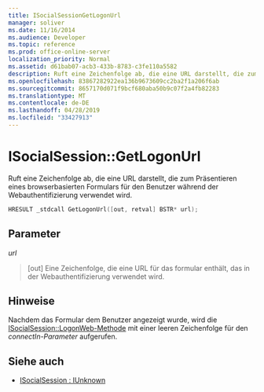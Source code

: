 ```yaml
---
title: ISocialSessionGetLogonUrl
manager: soliver
ms.date: 11/16/2014
ms.audience: Developer
ms.topic: reference
ms.prod: office-online-server
localization_priority: Normal
ms.assetid: d61bab07-acb3-433b-8783-c3fe110a5582
description: Ruft eine Zeichenfolge ab, die eine URL darstellt, die zum Präsentieren eines browserbasierten Formulars für den Benutzer während der Webauthentifizierung verwendet wird.
ms.openlocfilehash: 83867282922ea136b9673609cc2ba2f1a206f6ab
ms.sourcegitcommit: 8657170d071f9bcf680aba50b9c07f2a4fb82283
ms.translationtype: MT
ms.contentlocale: de-DE
ms.lasthandoff: 04/28/2019
ms.locfileid: "33427913"
---
```

# <a name="isocialsessiongetlogonurl"></a>ISocialSession::GetLogonUrl

Ruft eine Zeichenfolge ab, die eine URL darstellt, die zum Präsentieren eines browserbasierten Formulars für den Benutzer während der Webauthentifizierung verwendet wird.
  
```cpp
HRESULT _stdcall GetLogonUrl([out, retval] BSTR* url);
```

## <a name="parameters"></a>Parameter

_url_
  
> [out] Eine Zeichenfolge, die eine URL für das formular enthält, das in der Webauthentifizierung verwendet wird.
    
## <a name="remarks"></a>Hinweise

Nachdem das Formular dem Benutzer angezeigt wurde, wird die [ISocialSession::LogonWeb-Methode](isocialsession-logonweb.md) mit einer leeren Zeichenfolge für den  _connectIn-Parameter_ aufgerufen. 
  
## <a name="see-also"></a>Siehe auch

- [ISocialSession : IUnknown](isocialsessioniunknown.md)

